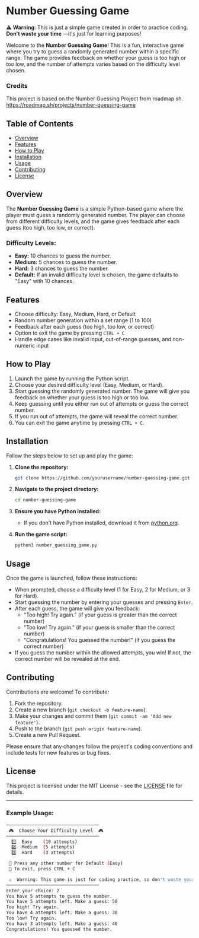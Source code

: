 # Number Guessing Game

⚠️ **Warning**: This is just a simple game created in order to practice coding. **Don't waste your time** —it's just for learning purposes!

Welcome to the **Number Guessing Game**! This is a fun, interactive game where you try to guess a randomly generated number within a specific range. The game provides feedback on whether your guess is too high or too low, and the number of attempts varies based on the difficulty level chosen.

### Credits
This project is based on the Number Guessing Project from roadmap.sh.
https://roadmap.sh/projects/number-guessing-game

## Table of Contents

- [Overview](#overview)
- [Features](#features)
- [How to Play](#how-to-play)
- [Installation](#installation)
- [Usage](#usage)
- [Contributing](#contributing)
- [License](#license)

## Overview

The **Number Guessing Game** is a simple Python-based game where the player must guess a randomly generated number. The player can choose from different difficulty levels, and the game gives feedback after each guess (too high, too low, or correct).

### Difficulty Levels:

- **Easy:** 10 chances to guess the number.
- **Medium:** 5 chances to guess the number.
- **Hard:** 3 chances to guess the number.
- **Default:** If an invalid difficulty level is chosen, the game defaults to "Easy" with 10 chances.

## Features

- Choose difficulty: Easy, Medium, Hard, or Default
- Random number generation within a set range (1 to 100)
- Feedback after each guess (too high, too low, or correct)
- Option to exit the game by pressing `CTRL + C`
- Handle edge cases like invalid input, out-of-range guesses, and non-numeric input

## How to Play

1. Launch the game by running the Python script.
2. Choose your desired difficulty level (Easy, Medium, or Hard).
3. Start guessing the randomly generated number. The game will give you feedback on whether your guess is too high or too low.
4. Keep guessing until you either run out of attempts or guess the correct number.
5. If you run out of attempts, the game will reveal the correct number.
6. You can exit the game anytime by pressing `CTRL + C`.

## Installation

Follow the steps below to set up and play the game:

1. **Clone the repository:**

    ```bash
    git clone https://github.com/yourusername/number-guessing-game.git
    ```

2. **Navigate to the project directory:**

    ```bash
    cd number-guessing-game
    ```

3. **Ensure you have Python installed:**

    - If you don't have Python installed, download it from [python.org](https://www.python.org/downloads/).
    
4. **Run the game script:**

    ```bash
    python3 number_guessing_game.py
    ```

## Usage

Once the game is launched, follow these instructions:

- When prompted, choose a difficulty level (1 for Easy, 2 for Medium, or 3 for Hard).
- Start guessing the number by entering your guesses and pressing `Enter`.
- After each guess, the game will give you feedback:
  - "Too high! Try again." (if your guess is greater than the correct number)
  - "Too low! Try again." (if your guess is smaller than the correct number)
  - "Congratulations! You guessed the number!" (if you guess the correct number)
- If you guess the number within the allowed attempts, you win! If not, the correct number will be revealed at the end.

## Contributing

Contributions are welcome! To contribute:

1. Fork the repository.
2. Create a new branch (`git checkout -b feature-name`).
3. Make your changes and commit them (`git commit -am 'Add new feature'`).
4. Push to the branch (`git push origin feature-name`).
5. Create a new Pull Request.

Please ensure that any changes follow the project's coding conventions and include tests for new features or bug fixes.

## License

This project is licensed under the MIT License - see the [LICENSE](LICENSE) file for details.

---

### Example Usage:

```bash
───────────────────────────────────
 🎮  Choose Your Difficulty Level  🎮
───────────────────────────────────
  1️⃣  Easy    (10 attempts)
  2️⃣  Medium  (5 attempts)
  3️⃣  Hard    (3 attempts)

 🔹 Press any other number for Default (Easy)
 🔹 To exit, press CTRL + C 

 ⚠️  Warning: This game is just for coding practice, so don't waste your time if you're looking for a real game! 
───────────────────────────────────
Enter your choice: 2
You have 5 attempts to guess the number.
You have 5 attempts left. Make a guess: 50
Too high! Try again.
You have 4 attempts left. Make a guess: 30
Too low! Try again.
You have 3 attempts left. Make a guess: 40
Congratulations! You guessed the number.
```
